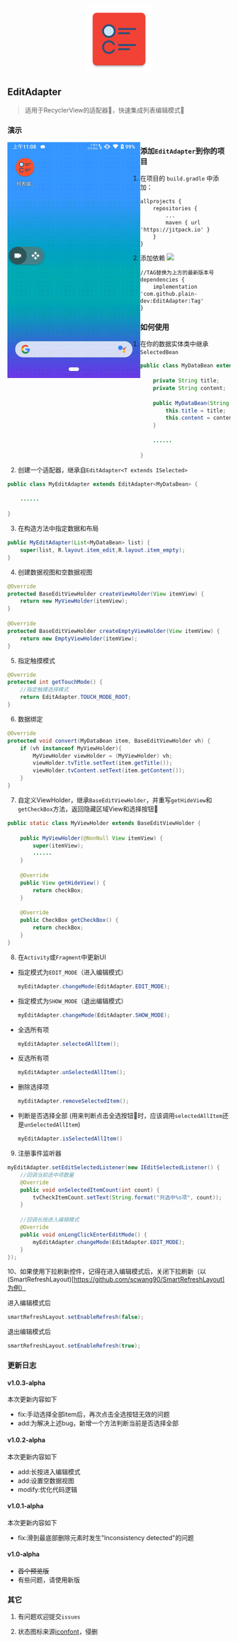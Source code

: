 <div align="center">
  <img src="./app/src/main/ic_launcher-web.png" width='150px' alt="ic_launcher-web">
</div>

## EditAdapter

>适用于RecyclerView的适配器🚥，快速集成列表编辑模式🧾

### 演示

<img src='screenshot/demo.gif' width = '300' style="float:left"   />

### 添加`EditAdapter`到你的项目

1. 在项目的 `build.gradle` 中添加：

```
allprojects {
    repositories {
	    ...
	    maven { url 'https://jitpack.io' }
    }
}
```

2. 添加依赖 [![](https://jitpack.io/v/plain-dev/EditAdapter.svg)](https://jitpack.io/#plain-dev/EditAdapter)

```
//TAG替换为上方的最新版本号
dependencies {
    implementation 'com.github.plain-dev:EditAdapter:Tag'
}
```

### 如何使用

1. 在你的数据实体类中继承`SelectedBean`

```java
public class MyDataBean extends SelectedBean {

    private String title;
    private String content;

    public MyDataBean(String title, String content) {
        this.title = title;
        this.content = content;
    }

  	......
    
}
```

2. 创建一个适配器，继承自`EditAdapter<T extends ISelected>`

```java
public class MyEditAdapter extends EditAdapter<MyDataBean> {
    
  	......
      
}
```

3. 在构造方法中指定数据和布局

```java
public MyEditAdapter(List<MyDataBean> list) {
    super(list, R.layout.item_edit,R.layout.item_empty);
}
```

4. 创建数据视图和空数据视图

```java
@Override
protected BaseEditViewHolder createViewHolder(View itemView) {
    return new MyViewHolder(itemView);
}

@Override
protected BaseEditViewHolder createEmptyViewHolder(View itemView) {
    return new EmptyViewHolder(itemView);
}
```

5. 指定触摸模式

```java
@Override
protected int getTouchMode() {
    //指定触摸选择模式
    return EditAdapter.TOUCH_MODE_ROOT;
}
```

6. 数据绑定

```java
@Override
protected void convert(MyDataBean item, BaseEditViewHolder vh) {
    if (vh instanceof MyViewHolder){
        MyViewHolder viewHolder = (MyViewHolder) vh;
        viewHolder.tvTitle.setText(item.getTitle());
        viewHolder.tvContent.setText(item.getContent());
    }
}
```

7. 自定义ViewHolder，继承`BaseEditViewHolder`，并重写`getHideView`和`getCheckBox`方法，返回隐藏区域View和选择按钮🔘

```java
public static class MyViewHolder extends BaseEditViewHolder {

    public MyViewHolder(@NonNull View itemView) {
        super(itemView);
        ......
    }

    @Override
    public View getHideView() {
        return checkBox;
    }

    @Override
    public CheckBox getCheckBox() {
        return checkBox;
    }
}
```

8. 在`Activity`或`Fragment`中更新UI

  - 指定模式为`EDIT_MODE`（进入编辑模式）

    ```java
    myEditAdapter.changeMode(EditAdapter.EDIT_MODE);
    ```

  - 指定模式为`SHOW_MODE`（退出编辑模式）

    ```java
    myEditAdapter.changeMode(EditAdapter.SHOW_MODE);
    ```

  - 全选所有项

    ```java
    myEditAdapter.selectedAllItem();
    ```

  - 反选所有项

    ```java
    myEditAdapter.unSelectedAllItem();
    ```

  - 删除选择项

    ```java
    myEditAdapter.removeSelectedItem();
    ```

  - 判断是否选择全部 (用来判断点击全选按钮🔘时，应该调用`selectedAllItem`还是`unSelectedAllItem`)

    ```java
    myEditAdapter.isSelectedAllItem()
    ```

9. 注册事件监听器

```java
myEditAdapter.setEditSelectedListener(new IEditSelectedListener() {
  	//回调当前选中项数量
    @Override
    public void onSelectedItemCount(int count) {
        tvCheckItemCount.setText(String.format("共选中%s项", count));
    }
		
  	//回调长按进入编辑模式
    @Override
    public void onLongClickEnterEditMode() {
        myEditAdapter.changeMode(EditAdapter.EDIT_MODE);
    }
});
```

10、如果使用下拉刷新控件，记得在进入编辑模式后，关闭下拉刷新（以(SmartRefreshLayout)[https://github.com/scwang90/SmartRefreshLayout]为例）

进入编辑模式后

```java
smartRefreshLayout.setEnableRefresh(false);
```

退出编辑模式后

```java
smartRefreshLayout.setEnableRefresh(true);
```

### 更新日志

#### v1.0.3-alpha

本次更新内容如下

- fix:手动选择全部item后，再次点击全选按钮无效的问题
- add:为解决上述bug，新增一个方法判断当前是否选择全部

#### v1.0.2-alpha

本次更新内容如下

- add:长按进入编辑模式
- add:设置空数据视图
- modify:优化代码逻辑

#### v1.0.1-alpha

本次更新内容如下

- fix:滑到最底部删除元素时发生"Inconsistency detected"的问题

#### v1.0-alpha

- ~~首个预览版~~
- 有些问题，请使用新版

### 其它

1. 有问题欢迎提交`issues`

2. 状态图标来源[iconfont](https://www.iconfont.cn/)，侵删
